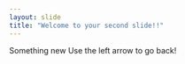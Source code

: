 ```yaml
---
layout: slide
title: "Welcome to your second slide!!"
---
```

Something new
Use the left arrow to go back!
